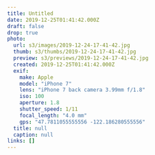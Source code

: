 ```yaml
---
title: Untitled
date: 2019-12-25T01:41:42.000Z
draft: false
drop: true
photo:
  url: s3/images/2019-12-24-17-41-42.jpg
  thumb: s3/thumbs/2019-12-24-17-41-42.jpg
  preview: s3/previews/2019-12-24-17-41-42.jpg
  created: 2019-12-25T01:41:42.000Z
  exif:
    make: Apple
    model: "iPhone 7"
    lens: "iPhone 7 back camera 3.99mm f/1.8"
    iso: 100
    aperture: 1.8
    shutter_speed: 1/11
    focal_length: "4.0 mm"
    gps: "47.7811055555556 -122.186280555556"
  title: null
  caption: null
links: []
---
```

